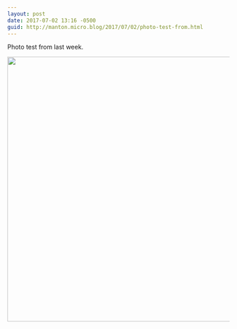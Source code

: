 ```yaml
---
layout: post
date: 2017-07-02 13:16 -0500
guid: http://manton.micro.blog/2017/07/02/photo-test-from.html
---
```

Photo test from last week.

<img src="http://micro.manton.org/uploads/2017/065fd65b25.jpg" width="600" height="600" style="height: auto" />
